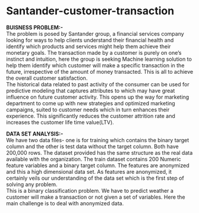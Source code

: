 # Santander-customer-transaction

**BUISNESS PROBLEM:-**
<br>The problem is posed by Santander group, a financial services company looking for ways to help clients understand their financial health and identify which products and services might help them achieve their monetary goals. The transaction made by a customer is purely on one’s instinct and intuition, here the group is seeking Machine learning solution to help them identify which customer will make a specific transaction in the future, irrespective of the amount of money transacted. This is all to achieve the overall customer satisfaction.
<br>The historical data related to past activity of the consumer can be used for predictive modeling that captures attributes to which may have great influence on future customer activity. This opens up the way for marketing department to come up with new strategies and optimized marketing campaigns, suited to customer needs which in turn enhances their experience. This significantly reduces the customer attrition rate and increases the customer life time value(LTV).

**DATA SET ANALYSIS:-**
<br>We have two data files- one is for training which contains the binary target column and the other is test data without the target column. Both have 200,000 rows.
The dataset provided has the same structure as the real data available with the organization. The train dataset contains 200 Numeric feature variables and a binary target column. The features are anonymized and this a high dimensional data set. As features are anonymized, it certainly veils our understanding of the data set which is the first step of solving any problem.
<br>This is a binary classification problem. We have to predict weather a customer will make a transaction or not given a set of variables. Here the main challenge is to deal with anonymized data.
